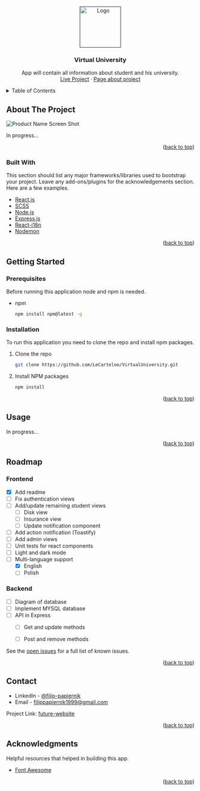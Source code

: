 <div id="top"></div>
<!-- PROJECT LOGO -->
<br />
<div align="center">
  <a href="">
    <img src="https://i.imgur.com/Biemrcm.png" alt="Logo" width="110" height="110">
  </a>

  <h3 align="center">Virtual University</h3>

  <p align="center">
    App will contain all information about student and his university.
    <br />
    <a href="#">Live Project</a>
    ·
    <a href="#">Page about project</a>
  </p>
</div>



<!-- TABLE OF CONTENTS -->
<details>
  <summary>Table of Contents</summary>
  <ol>
    <li>
      <a href="#about-the-project">About The Project</a>
      <ul>
        <li><a href="#built-with">Built With</a></li>
      </ul>
    </li>
    <li>
      <a href="#getting-started">Getting Started</a>
      <ul>
        <li><a href="#prerequisites">Prerequisites</a></li>
        <li><a href="#installation">Installation</a></li>
      </ul>
    </li>
    <li><a href="#usage">Usage</a></li>
    <li><a href="#roadmap">Roadmap</a></li>
    <li><a href="#contact">Contact</a></li>
    <li><a href="#acknowledgments">Acknowledgments</a></li>
  </ol>
</details>



<!-- ABOUT THE PROJECT -->
## About The Project

![Product Name Screen Shot][app-screenshot]

In progress...

<p align="right">(<a href="#top">back to top</a>)</p>



### Built With

This section should list any major frameworks/libraries used to bootstrap your project. Leave any add-ons/plugins for the acknowledgements section. Here are a few examples.

* [React.js](https://reactjs.org/)
* [SCSS](https://sass-lang.com/)
* [Node.js](https://nodejs.org/)
* [Express.js](https://expressjs.com/)
* [React-i18n](https://react.i18next.com/)
* [Nodemon](https://nodemon.io/)


<p align="right">(<a href="#top">back to top</a>)</p>



<!-- GETTING STARTED -->
## Getting Started

### Prerequisites
Before running this application node and npm is needed.
* npm
  ```sh
  npm install npm@latest -g
  ```

### Installation

To run this application you need to clone the repo and install npm packages.

1. Clone the repo
   ```sh
   git clone https://github.com/LeCarteloo/VirtualUniversity.git
   ```
2. Install NPM packages
   ```sh
   npm install
   ```
<!-- 3. Enter your API in `config.js`
   ```js
   const API_KEY = 'api key';
   ``` -->

<p align="right">(<a href="#top">back to top</a>)</p>



## Usage

In progress...

<p align="right">(<a href="#top">back to top</a>)</p>



<!-- ROADMAP -->
## Roadmap

### Frontend
- [x] Add readme
- [ ] Fix authentication views
- [ ] Add/update remaining student views
  - [ ] Disk view
  - [ ] Insurance view
  - [ ] Update notification component
- [ ] Add action notification (Toastify)
- [ ] Add admin views
- [ ] Unit tests for react components
- [ ] Light and dark mode
- [ ] Multi-language support
    - [x] English
    - [ ] Polish
### Backend
- [ ] Diagram of database
- [ ] Implement MYSQL database
- [ ] API in Express
    - [ ] Get and update methods
    - [ ] Post and remove methods



See the [open issues](https://github.com/LeCarteloo/VirtualUniversity/issues) for a full list of known issues.

<p align="right">(<a href="#top">back to top</a>)</p>


<!-- CONTACT -->
## Contact

* LinkedIn - [@filip-papiernik](https://www.linkedin.com/in/filip-papiernik-390444230/)
* Email - filippapiernik1999@gmail.com

Project Link: [future-website](#)


<p align="right">(<a href="#top">back to top</a>)</p>



<!-- ACKNOWLEDGMENTS -->
## Acknowledgments

Helpful resources that helped in building this app.

* [Font Awesome](https://fontawesome.com)

<p align="right">(<a href="#top">back to top</a>)</p>

<!-- MARKDOWN LINKS & IMAGES -->
[app-screenshot]: https://i.imgur.com/NT0FPkW.png
